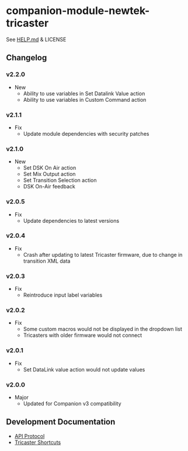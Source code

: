 # companion-module-newtek-tricaster

See [HELP.md](./companion/HELP.md) & LICENSE

## Changelog

### v2.2.0

- New
  - Ability to use variables in Set Datalink Value action
  - Ability to use variables in Custom Command action

### v2.1.1

- Fix
  - Update module dependencies with security patches

### v2.1.0

- New
  - Set DSK On Air action
  - Set Mix Output action
  - Set Transition Selection action
  - DSK On-Air feedback

### v2.0.5

- Fix
  - Update dependencies to latest versions

### v2.0.4

- Fix
  - Crash after updating to latest Tricaster firmware, due to change in transition XML data

### v2.0.3

- Fix
  - Reintroduce input label variables

### v2.0.2

- Fix
  - Some custom macros would not be displayed in the dropdown list
  - Tricasters with older firmware would not connect

### v2.0.1

- Fix
  - Set DataLink value action would not update values

### v2.0.0

- Major
  - Updated for Companion v3 compatibility

## Development Documentation

- [API Protocol](http://a6ce85f34b101e4ba428-38e91d4533ffbe5c8042650a77a3ed34.r56.cf1.rackcdn.com/TriCaster/AI%20Guide/Automation%20and%20Integration%20Guide.pdf)
- [Tricaster Shortcuts](https://jonjones.co/blog/newtek-tricaster-network-control-advanced-edition/)
